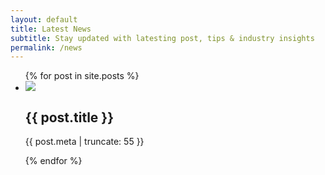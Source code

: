 ```yaml
---
layout: default 
title: Latest News
subtitle: Stay updated with latesting post, tips & industry insights
permalink: /news
---
```



<div id="news" class="plus-tile-tx">
	<div class="container">
		<ul class="list-clear flex fx-apart fx-wrap cards pt-0">
			{% for post in site.posts %}
			<li class="fx-item-2 fx-item-xs-1">
				<div class="card-item">
					<a class="card-link" href="{{ post.url }}"></a> 
					<div class="card-image">
						<img src="{{ post.img }}" />
					</div>
					<div class="card-meta lg">
						<h2>{{ post.title }}</h2>
						<p>{{ post.meta | truncate: 55 }}</p>
					</div>
				</div>
			</li>
			{% endfor %}
		</ul>
	</div>
</div>